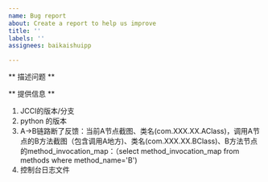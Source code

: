 ```yaml
---
name: Bug report
about: Create a report to help us improve
title: ''
labels: ''
assignees: baikaishuipp

---
```


** 描述问题 **

** 提供信息 **
1. JCCI的版本/分支
2. python 的版本
3. A->B链路断了反馈：当前A节点截图、类名(com.XXX.XX.AClass)，调用A节点的B方法截图（包含调用A地方)、类名(com.XXX.XX.BClass)、B方法节点的method_invocation_map：（select method_invocation_map from methods where method_name='B')
4. 控制台日志文件
